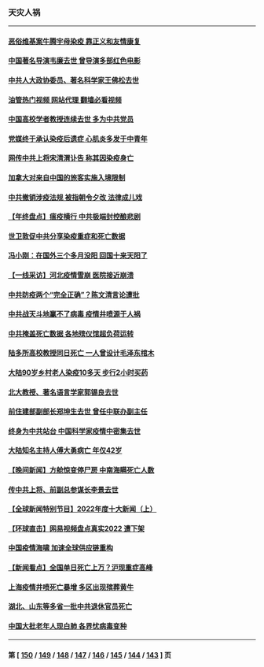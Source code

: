 ### 天灾人祸
---
#### [恶俗维基案牛腾宇母染疫 靠正义和友情康复](../../pages/ncid280/n13897058.md?01020045) 
#### [中国著名导演韦廉去世 曾导演多部红色电影](../../pages/ncid280/n13897077.md?01020045) 
#### [中共人大政协委员、著名科学家王佛松去世](../../pages/ncid280/n13896849.md?01020045) 
#### [油管热门视频 网站代理 翻墙必看视频](http://138.2.39.72:81/youtube.html?epic-marker?01020045)
#### [中国高校学者教授连续去世 多为中共党员](../../pages/ncid280/n13896791.md?01020045) 
#### [党媒终于承认染疫后遗症 心肌炎多发于中青年](../../pages/ncid280/n13896498.md?01020045) 
#### [网传中共上将宋清渭讣告 称其因染疫身亡](../../pages/ncid280/n13896676.md?01020045) 
#### [加拿大对来自中国的旅客实施入境限制](../../pages/ncid280/n13896654.md?01020045) 
#### [中共撤销涉疫法规 被指朝令夕改 法律成儿戏](../../pages/ncid280/n13896578.md?01020045) 
#### [【年终盘点】瘟疫横行 中共极端封控酿悲剧](../../pages/ncid280/n13896504.md?01020045) 
#### [世卫敦促中共分享染疫重症和死亡数据](../../pages/ncid280/n13896494.md?01020045) 
#### [冯小刚：在国外三个多月没阳 回国十来天阳了](../../pages/ncid280/n13896554.md?01020045) 
#### [【一线采访】河北疫情雪崩 医院接近崩溃](../../pages/ncid280/n13896032.md?01020045) 
#### [中共防疫两个“完全正确”？陈文清言论遭批](../../pages/ncid280/n13896375.md?01020045) 
#### [中共战天斗地赢不了病毒 疫情井喷源于人祸](../../pages/ncid280/n13895825.md?01020045) 
#### [中共掩盖死亡数据 各地殡仪馆超负荷运转](../../pages/ncid280/n13896505.md?01020045) 
#### [陆多所高校教授同日死亡 一人曾设计毛泽东棺木](../../pages/ncid280/n13896311.md?01020045) 
#### [大陆90岁乡村老人染疫10多天 步行2小时买药](../../pages/ncid280/n13896313.md?01020045) 
#### [北大教授、著名语言学家郭锡良去世](../../pages/ncid280/n13896258.md?01020045) 
#### [前住建部副部长郑坤生去世 曾任中联办副主任](../../pages/ncid280/n13896314.md?01020045) 
#### [终身为中共站台 中国科学家疫情中密集去世](../../pages/ncid280/n13896298.md?01020045) 
#### [大陆知名主持人傅大勇病亡 年仅42岁](../../pages/ncid280/n13896257.md?01020045) 
#### [【晚间新闻】方舱惊变停尸房 中南海瞒死亡人数](../../pages/ncid280/n13896087.md?01020045) 
#### [传中共上将、前副总参谋长李景去世](../../pages/ncid280/n13896017.md?01020045) 
#### [【全球新闻特别节目】2022年度十大新闻（上）](../../pages/ncid280/n13896088.md?01020045) 
#### [【环球直击】网易视频盘点真实2022 遭下架](../../pages/ncid280/n13895678.md?01020045) 
#### [中国疫情海啸 加速全球供应链重构](../../pages/ncid280/n13896058.md?01020045) 
#### [【新闻看点】全国单日死亡上万？沪现重症高峰](../../pages/ncid280/n13895833.md?01020045) 
#### [上海疫情井喷死亡暴增 多区出现殡葬黄牛](../../pages/ncid280/n13896015.md?01020045) 
#### [湖北、山东等多省一批中共退休官员死亡](../../pages/ncid280/n13895862.md?01020045) 
#### [中国大批老年人现白肺 各界忧病毒变种](../../pages/ncid280/n13895907.md?01020045) 

---
#### 第 [ [150](./150.md?01020045) / [149](./149.md?01020045) / [148](./148.md?01020045) / [147](./147.md?01020045) / [146](./146.md?01020045) / [145](./145.md?01020045) / [144](./144.md?01020045) / [143](./143.md?01020045) ] 页

